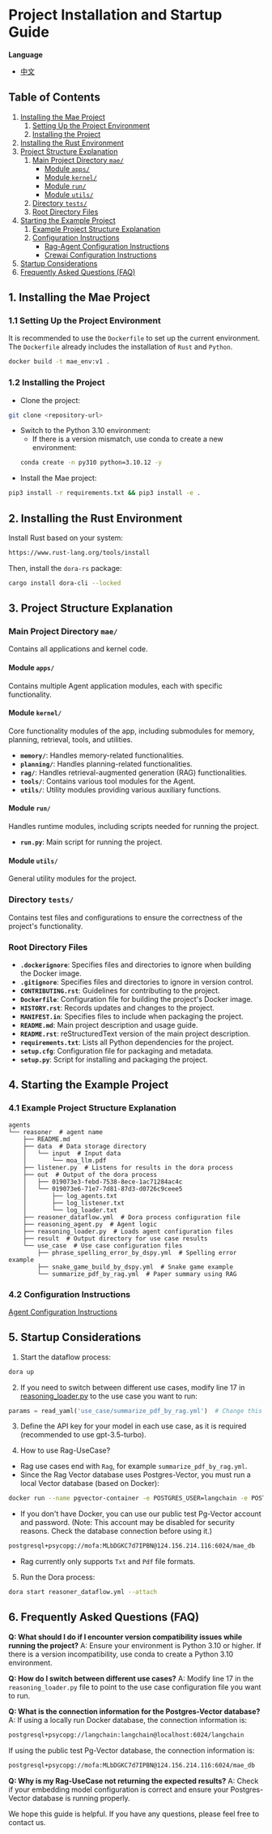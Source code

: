 # Project Installation and Startup Guide

**Language**
- [中文](README_en.md)

## Table of Contents

1. [Installing the Mae Project](#1-installing-the-mae-project)
   1. [Setting Up the Project Environment](#11-setting-up-the-project-environment)
   2. [Installing the Project](#12-installing-the-project)
2. [Installing the Rust Environment](#2-installing-the-rust-environment)
3. [Project Structure Explanation](#3-project-structure-explanation)
   1. [Main Project Directory `mae/`](#main-project-directory-mae)
      - [Module `apps/`](#module-apps)
      - [Module `kernel/`](#module-kernel)
      - [Module `run/`](#module-run)
      - [Module `utils/`](#module-utils)
   2. [Directory `tests/`](#directory-tests)
   3. [Root Directory Files](#root-directory-files)
4. [Starting the Example Project](#4-starting-the-example-project)
   1. [Example Project Structure Explanation](#41-example-project-structure-explanation)
   2. [Configuration Instructions](#42-configuration-instructions)
      - [Rag-Agent Configuration Instructions](#421-rag-agent-configuration-instructions)
      - [Crewai Configuration Instructions](#422-crewai-configuration-instructions)
5. [Startup Considerations](#5-startup-considerations)
6. [Frequently Asked Questions (FAQ)](#6-frequently-asked-questions-faq)

## 1. Installing the Mae Project

### 1.1 Setting Up the Project Environment
It is recommended to use the `Dockerfile` to set up the current environment. The `Dockerfile` already includes the installation of `Rust` and `Python`.
```sh
docker build -t mae_env:v1 .
```

### 1.2 Installing the Project

- Clone the project:
```sh
git clone <repository-url>
```
- Switch to the Python 3.10 environment:
  - If there is a version mismatch, use conda to create a new environment:
  ```sh
  conda create -n py310 python=3.10.12 -y
  ```
- Install the Mae project:
```sh
pip3 install -r requirements.txt && pip3 install -e .
```

## 2. Installing the Rust Environment
Install Rust based on your system:
```sh
https://www.rust-lang.org/tools/install
```

Then, install the `dora-rs` package:
```sh
cargo install dora-cli --locked
```

## 3. Project Structure Explanation

### Main Project Directory `mae/`
Contains all applications and kernel code.

#### Module `apps/`
Contains multiple Agent application modules, each with specific functionality.

#### Module `kernel/`
Core functionality modules of the app, including submodules for memory, planning, retrieval, tools, and utilities.
- **`memory/`**: Handles memory-related functionalities.
- **`planning/`**: Handles planning-related functionalities.
- **`rag/`**: Handles retrieval-augmented generation (RAG) functionalities.
- **`tools/`**: Contains various tool modules for the Agent.
- **`utils/`**: Utility modules providing various auxiliary functions.

#### Module `run/`
Handles runtime modules, including scripts needed for running the project.
- **`run.py`**: Main script for running the project.

#### Module `utils/`
General utility modules for the project.

### Directory `tests/`
Contains test files and configurations to ensure the correctness of the project's functionality.

### Root Directory Files
- **`.dockerignore`**: Specifies files and directories to ignore when building the Docker image.
- **`.gitignore`**: Specifies files and directories to ignore in version control.
- **`CONTRIBUTING.rst`**: Guidelines for contributing to the project.
- **`Dockerfile`**: Configuration file for building the project's Docker image.
- **`HISTORY.rst`**: Records updates and changes to the project.
- **`MANIFEST.in`**: Specifies files to include when packaging the project.
- **`README.md`**: Main project description and usage guide.
- **`README.rst`**: reStructuredText version of the main project description.
- **`requirements.txt`**: Lists all Python dependencies for the project.
- **`setup.cfg`**: Configuration file for packaging and metadata.
- **`setup.py`**: Script for installing and packaging the project.

## 4. Starting the Example Project

### 4.1 Example Project Structure Explanation
```plaintext
agents
└── reasoner  # agent name
    ├── README.md  
    ├── data  # Data storage directory
    │   └── input  # Input data
    │       └── moa_llm.pdf 
    ├── listener.py  # Listens for results in the dora process
    ├── out  # Output of the dora process
    │   ├── 019073e3-febd-7538-8ece-1ac71284ac4c
    │   └── 019073e6-71e7-7d81-87d3-d0726c9ceee5
    │       ├── log_agents.txt
    │       ├── log_listener.txt
    │       └── log_loader.txt
    ├── reasoner_dataflow.yml  # Dora process configuration file
    ├── reasoning_agent.py  # Agent logic
    ├── reasoning_loader.py  # Loads agent configuration files
    ├── result  # Output directory for use case results
    └── use_case  # Use case configuration files
        ├── phrase_spelling_error_by_dspy.yml  # Spelling error example
        ├── snake_game_build_by_dspy.yml  # Snake game example
        └── summarize_pdf_by_rag.yml  # Paper summary using RAG
```

### 4.2 Configuration Instructions
[Agent Configuration Instructions](../docs/config/Agent_Config_en.md)

## 5. Startup Considerations

1. Start the dataflow process:
```sh
dora up
```

2. If you need to switch between different use cases, modify line 17 in [reasoning_loader.py](../examples/agents/reasoner/reasoning_loader.py) to the use case you want to run:
```python
params = read_yaml('use_case/summarize_pdf_by_rag.yml')  # Change this to the desired YAML file path and name
```

3. Define the API key for your model in each use case, as it is required (recommended to use gpt-3.5-turbo).

4. How to use Rag-UseCase?
- Rag use cases end with `Rag`, for example `summarize_pdf_by_rag.yml`.
- Since the Rag Vector database uses Postgres-Vector, you must run a local Vector database (based on Docker):
```sh
docker run --name pgvector-container -e POSTGRES_USER=langchain -e POSTGRES_PASSWORD=langchain -e POSTGRES_DB=langchain -p 6024:5432 -d pgvector/pgvector:pg16
```
- If you don't have Docker, you can use our public test Pg-Vector account and password. (Note: This account may be disabled for security reasons. Check the database connection before using it.)
```sh
postgresql+psycopg://mofa:MLbDGKC7d7IPBN@124.156.214.116:6024/mae_db
```
- Rag currently only supports `Txt` and `Pdf` file formats.

5. Run the Dora process:
```sh
dora start reasoner_dataflow.yml --attach
```

## 6. Frequently Asked Questions (FAQ)

**Q: What should I do if I encounter version compatibility issues while running the project?**
A: Ensure your environment is Python 3.10 or higher. If there is a version incompatibility, use conda to create a Python 3.10 environment.

**Q: How do I switch between different use cases?**
A: Modify line 17 in the `reasoning_loader.py` file to point to the use case configuration file you want to run.

**Q: What is the connection information for the Postgres-Vector database?**
A: If using a locally run Docker database, the connection information is:
```sh
postgresql+psycopg://langchain:langchain@localhost:6024/langchain
```
If using the public test Pg-Vector database, the connection information is:
```sh
postgresql+psycopg://mofa:MLbDGKC7d7IPBN@124.156.214.116:6024/mae_db
```

**Q: Why is my Rag-UseCase not returning the expected results?**
A: Check if your embedding model configuration is correct and ensure your Postgres-Vector database is running properly.

We hope this guide is helpful. If you have any questions, please feel free to contact us.